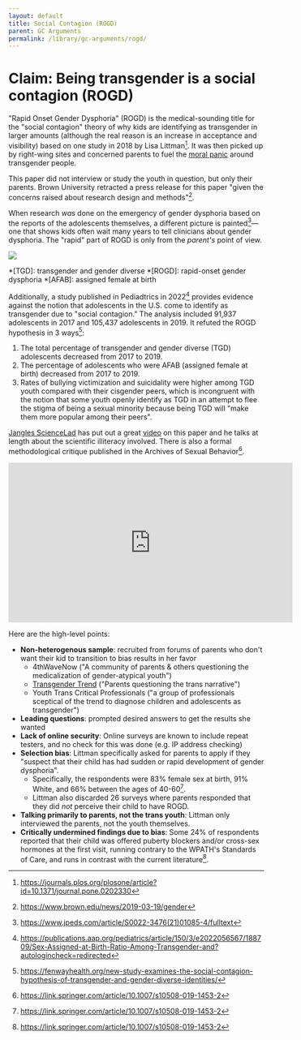 ```yaml
---
layout: default
title: Social Contagion (ROGD)
parent: GC Arguments
permalink: /library/gc-arguments/rogd/
---
```


# Claim: Being transgender is a social contagion (ROGD)

"Rapid Onset Gender Dysphoria" (ROGD) is the medical-sounding title for the "social contagion" theory of why kids are identifying
as transgender in larger amounts (although the real reason is an increase in acceptance and visibility) based on one study
in 2018 by Lisa Littman[^1]. It was then picked up by right-wing sites and concerned parents to fuel the
[moral panic](/library/moral-panic/) around transgender people.

This paper did not interview or study the youth in question, but only their parents. Brown University retracted a press release
for this paper "given the concerns raised about research design and methods"[^2].

When research *was* done on the emergency of gender dysphoria based on the reports of the adolescents themselves, a different
picture is painted[^4]—one that shows kids often wait many years to tell clinicians about gender dysphoria. The "rapid" part of ROGD
is only from the *parent's* point of view.

![](https://www.jpeds.com/cms/attachment/e9d9c6d0-edb0-474e-a0e7-123e3b0b3199/gr1.jpg)

*[TGD]: transgender and gender diverse
*[ROGD]: rapid-onset gender dysphoria
*[AFAB]: assigned female at birth

Additionally, a study published in Pediadtrics in 2022[^6] provides evidence against the notion that adolescents in the U.S.
come to identify as transgender due to "social contagion." The analysis included 91,937 adolescents in 2017 and 105,437 adolescents
in 2019. It refuted the ROGD hypothesis in 3 ways[^5]:
1. The total percentage of transgender and gender diverse (TGD) adolescents decreased from 2017 to 2019.
2. The percentage of adolescents who were AFAB (assigned female at birth) decreased from 2017 to 2019.
3. Rates of bullying victimization and suicidality were higher among TGD youth compared with their cisgender peers,
   which is incongruent with the notion that some youth openly identify as TGD in an attempt to flee the stigma of being
   a sexual minority because being TGD will "make them more popular among their peers".

[Jangles ScienceLad](https://twitter.com/JanglesLad) has put out a great [video](https://www.youtube.com/watch?v=5iGmAMPO3CA)
on this paper and he talks at length about the scientific illiteracy involved. There is also a formal methodological
critique published in the Archives of Sexual Behavior[^3].

<iframe width="560" height="315" src="https://www.youtube.com/embed/5iGmAMPO3CA" title="YouTube video player" frameborder="0" allow="accelerometer; autoplay; clipboard-write; encrypted-media; gyroscope; picture-in-picture; web-share" allowfullscreen></iframe>

Here are the high-level points:
* **Non-heterogenous sample**: recruited from forums of parents who don't want their kid to transition to bias results in her favor
  * 4thWaveNow ("A community of parents & others questioning the medicalization of gender-atypical youth")
  * [Transgender Trend](/library/figureheads/transgender-trend) ("Parents questioning the trans narrative")
  * Youth Trans Critical Professionals ("a group of professionals sceptical of the trend to diagnose children and adolescents as transgender")
* **Leading questions**: prompted desired answers to get the results she wanted
* **Lack of online security**: Online surveys are known to include repeat testers, and no check for this was done (e.g. IP address checking)
* **Selection bias**: Littman specifically asked for parents to apply if they "suspect that their child has had sudden or rapid development of gender dysphoria".
  * Specifically, the respondents were 83% female sex at birth, 91% White, and 66% between the ages of 40-60[^3].
  * Littman also discarded 26 surveys where parents responded that they did *not* perceive their child to have ROGD.
* **Talking primarily to parents, not the trans youth**: Littman only interviewed the parents, not the youth themselves.
* **Critically undermined findings due to bias**: Some 24% of respondents reported that their child was offered puberty
  blockers and/or cross-sex hormones at the first visit, running contrary to the WPATH's Standards of Care, and runs in
  contrast with the current literature[^3].

[^1]: <https://journals.plos.org/plosone/article?id=10.1371/journal.pone.0202330>
[^2]: <https://www.brown.edu/news/2019-03-19/gender>
[^3]: <https://link.springer.com/article/10.1007/s10508-019-1453-2>
[^4]: <https://www.jpeds.com/article/S0022-3476(21)01085-4/fulltext>
[^5]: <https://fenwayhealth.org/new-study-examines-the-social-contagion-hypothesis-of-transgender-and-gender-diverse-identities/>
[^6]: <https://publications.aap.org/pediatrics/article/150/3/e2022056567/188709/Sex-Assigned-at-Birth-Ratio-Among-Transgender-and?autologincheck=redirected>
